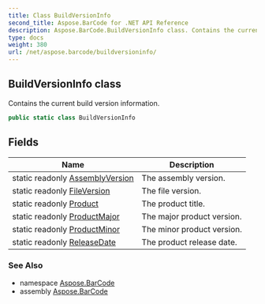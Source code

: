 ```yaml
---
title: Class BuildVersionInfo
second_title: Aspose.BarCode for .NET API Reference
description: Aspose.BarCode.BuildVersionInfo class. Contains the current build version information
type: docs
weight: 380
url: /net/aspose.barcode/buildversioninfo/
---
```

## BuildVersionInfo class

Contains the current build version information.

```csharp
public static class BuildVersionInfo
```

## Fields

| Name | Description |
| --- | --- |
| static readonly [AssemblyVersion](../../aspose.barcode/buildversioninfo/assemblyversion/) | The assembly version. |
| static readonly [FileVersion](../../aspose.barcode/buildversioninfo/fileversion/) | The file version. |
| static readonly [Product](../../aspose.barcode/buildversioninfo/product/) | The product title. |
| static readonly [ProductMajor](../../aspose.barcode/buildversioninfo/productmajor/) | The major product version. |
| static readonly [ProductMinor](../../aspose.barcode/buildversioninfo/productminor/) | The minor product version. |
| static readonly [ReleaseDate](../../aspose.barcode/buildversioninfo/releasedate/) | The product release date. |

### See Also

* namespace [Aspose.BarCode](../../aspose.barcode/)
* assembly [Aspose.BarCode](../../)


